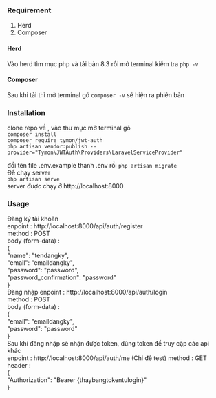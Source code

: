 ### Requirement
1. Herd
2. Composer
#### Herd
Vào herd tìm mục php và tải bản 8.3 rồi mở terminal kiểm tra 
``
php -v
``
#### Composer
Sau khi tải thì mở terminal gõ 
``
composer -v
``
sẽ hiện ra phiên bản
### Installation
clone repo về , vào thư mục mở terminal gõ  
``composer install
``  
``composer require tymon/jwt-auth 
``  
``
php artisan vendor:publish --provider="Tymon\JWTAuth\Providers\LaravelServiceProvider"
``  

đổi tên file .env.example thành .env rồi 
``
php artisan migrate
``  
Để chạy server  
``
php artisan serve
``  
server được chạy ở http://localhost:8000
### Usage
Đăng ký tài khoản  
enpoint : http://localhost:8000/api/auth/register  
method : POST    
body (form-data) :  
{  
    "name": "tendangky",  
    "email": "emaildangky",  
    "password": "password",  
    "password_confirmation": "password"  
}  
Đăng nhập
enpoint : http://localhost:8000/api/auth/login  
method : POST  
body (form-data) :  
{  
    "email": "emaildangky",  
    "password": "password"  
}  
Sau khi đăng nhập sẽ nhận được token, dùng token để truy cập các api khác  
enpoint : http://localhost:8000/api/auth/me (Chỉ để test)
method : GET 
header :  
{  
    "Authorization": "Bearer {thaybangtokentulogin}"  
}  





